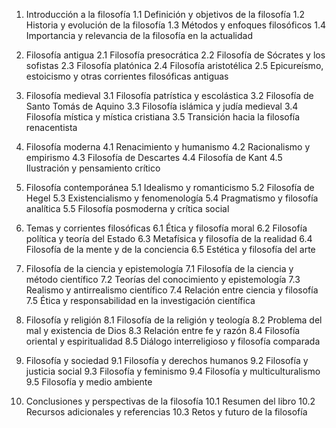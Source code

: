 1. Introducción a la filosofía
   1.1 Definición y objetivos de la filosofía
   1.2 Historia y evolución de la filosofía
   1.3 Métodos y enfoques filosóficos
   1.4 Importancia y relevancia de la filosofía en la actualidad

2. Filosofía antigua
   2.1 Filosofía presocrática
   2.2 Filosofía de Sócrates y los sofistas
   2.3 Filosofía platónica
   2.4 Filosofía aristotélica
   2.5 Epicureísmo, estoicismo y otras corrientes filosóficas antiguas

3. Filosofía medieval
   3.1 Filosofía patrística y escolástica
   3.2 Filosofía de Santo Tomás de Aquino
   3.3 Filosofía islámica y judía medieval
   3.4 Filosofía mística y mística cristiana
   3.5 Transición hacia la filosofía renacentista

4. Filosofía moderna
   4.1 Renacimiento y humanismo
   4.2 Racionalismo y empirismo
   4.3 Filosofía de Descartes
   4.4 Filosofía de Kant
   4.5 Ilustración y pensamiento crítico

5. Filosofía contemporánea
   5.1 Idealismo y romanticismo
   5.2 Filosofía de Hegel
   5.3 Existencialismo y fenomenología
   5.4 Pragmatismo y filosofía analítica
   5.5 Filosofía posmoderna y crítica social

6. Temas y corrientes filosóficas
   6.1 Ética y filosofía moral
   6.2 Filosofía política y teoría del Estado
   6.3 Metafísica y filosofía de la realidad
   6.4 Filosofía de la mente y de la conciencia
   6.5 Estética y filosofía del arte

7. Filosofía de la ciencia y epistemología
   7.1 Filosofía de la ciencia y método científico
   7.2 Teorías del conocimiento y epistemología
   7.3 Realismo y antirrealismo científico
   7.4 Relación entre ciencia y filosofía
   7.5 Ética y responsabilidad en la investigación científica

8. Filosofía y religión
   8.1 Filosofía de la religión y teología
   8.2 Problema del mal y existencia de Dios
   8.3 Relación entre fe y razón
   8.4 Filosofía oriental y espiritualidad
   8.5 Diálogo interreligioso y filosofía comparada

9. Filosofía y sociedad
   9.1 Filosofía y derechos humanos
   9.2 Filosofía y justicia social
   9.3 Filosofía y feminismo
   9.4 Filosofía y multiculturalismo
   9.5 Filosofía y medio ambiente

10. Conclusiones y perspectivas de la filosofía
      10.1 Resumen del libro
      10.2 Recursos adicionales y referencias
      10.3 Retos y futuro de la filosofía
